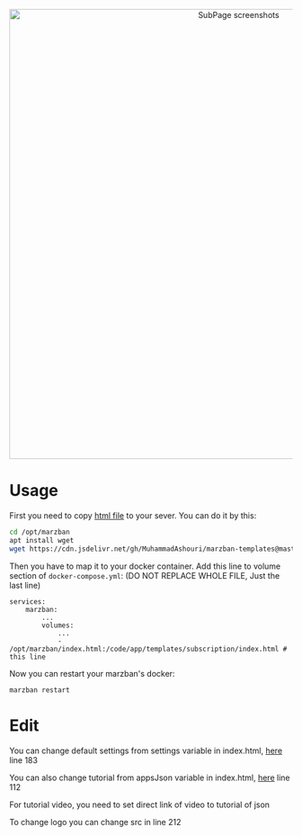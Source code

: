 <p align="center">
  <a href="https://github.com/MuhammadAshouri/marzban-templates" target="_blank" rel="noopener noreferrer" >
    <img src="https://github.com/MuhammadAshouri/marzban-templates/blob/dca23a0ecbee84839686a1b928a2dc7e8aba4089/template-01/screenshot.jpg" alt="SubPage screenshots" width="800" height="auto">
  </a>
</p>

# Usage

First you need to copy [html file](https://github.com/MuhammadAshouri/marzban-templates/blob/master/template-01/dist/index.html) to your sever. You can do it by this:

```bash
cd /opt/marzban
apt install wget
wget https://cdn.jsdelivr.net/gh/MuhammadAshouri/marzban-templates@master/template-01/dist/index.html
```

Then you have to map it to your docker container. Add this line to volume section of `docker-compose.yml`:
(DO NOT REPLACE WHOLE FILE, Just the last line)
```docker
services:
    marzban:
        ...
        volumes:
            ...
            - /opt/marzban/index.html:/code/app/templates/subscription/index.html # this line
```

Now you can restart your marzban's docker:
```
marzban restart
```

# Edit

You can change default settings from settings variable in index.html, [here](https://github.com/MuhammadAshouri/marzban-templates/blob/3328559ea73e5a884fa0a619332ab1a040221395/template-01/dist/index.html#L183C15-L183C15) line 183

You can also change tutorial from appsJson variable in index.html, [here](https://github.com/MuhammadAshouri/marzban-templates/blob/3328559ea73e5a884fa0a619332ab1a040221395/template-01/dist/index.html#L112C14-L112C14) line 112

For tutorial video, you need to set direct link of video to tutorial of json

To change logo you can change src in line 212
